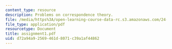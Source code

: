 ```yaml
---
content_type: resource
description: Problems on correspondence theory.
file: /media/https%3A/open-learning-course-data-rc.s3.amazonaws.com/24-962-advanced-phonology-spring-2005/d72a94a92569461d8071c39a1af44862_assignment1.pdf
file_type: application/pdf
resourcetype: Document
title: assignment1.pdf
uid: d72a94a9-2569-461d-8071-c39a1af44862
---
```

